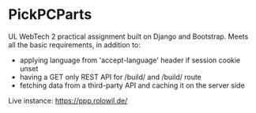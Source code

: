 # PickPCParts

UL WebTech 2 practical assignment built on Django and Bootstrap. Meets all the basic requirements, in addition to:

- applying language from 'accept-language' header if session cookie unset
- having a GET only REST API for /build/ and /build/<id> route
- fetching data from a third-party API and caching it on the server side

Live instance: https://ppp.rolowil.de/
